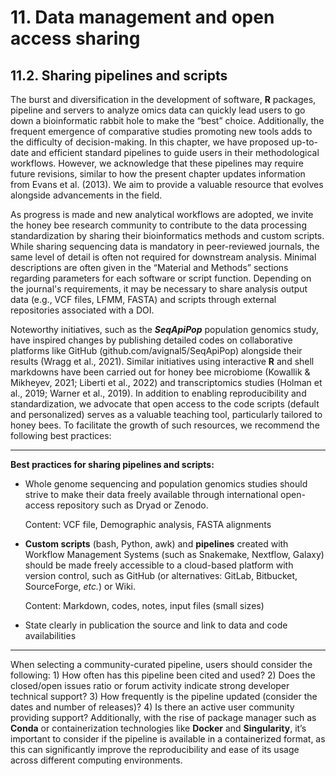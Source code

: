 # 11. Data management and open access sharing

## 11.2. Sharing pipelines and scripts

The burst and diversification in the development of software, **R** packages, pipeline and servers to analyze omics data can quickly lead users to go down a bioinformatic rabbit hole to make the “best” choice. Additionally, the frequent emergence of comparative studies promoting new tools adds to the difficulty of decision-making. In this chapter, we have proposed up-to-date and efficient standard pipelines to guide users in their methodological workflows. However, we acknowledge that these pipelines may require future revisions, similar to how the present chapter updates information from Evans et al. (2013). We aim to provide a valuable resource that evolves alongside advancements in the field.

As progress is made and new analytical workflows are adopted, we invite the honey bee research community to contribute to the data processing standardization by sharing their bioinformatics methods and custom scripts. While sharing sequencing data is mandatory in peer-reviewed journals, the same level of detail is often not required for downstream analysis. Minimal descriptions are often given in the “Material and Methods” sections regarding parameters for each software or script function. Depending on the journal's requirements, it may be necessary to share analysis output data (e.g., VCF files, LFMM, FASTA) and scripts through external repositories associated with a DOI.

Noteworthy initiatives, such as the ***SeqApiPop*** population genomics study, have inspired changes by publishing detailed codes on collaborative platforms like GitHub (github.com/avignal5/SeqApiPop) alongside their results (Wragg et al., 2021). Similar initiatives using interactive **R** and shell markdowns have been carried out for honey bee microbiome (Kowallik & Mikheyev, 2021; Liberti et al., 2022) and transcriptomics studies (Holman et al., 2019; Warner et al., 2019). In addition to enabling reproducibility and standardization, we advocate that open access to the code scripts (default and personalized) serves as a valuable teaching tool, particularly tailored to honey bees. To facilitate the growth of such resources, we recommend the following best practices:

------------------------------------------------------------------------

**Best practices for sharing pipelines and scripts:**

-   Whole genome sequencing and population genomics studies should strive to make their data freely available through international open-access repository such as Dryad or Zenodo.

    Content: VCF file, Demographic analysis, FASTA alignments

-   **Custom scripts** (bash, Python, awk) and **pipelines** created with Workflow Management Systems (such as Snakemake, Nextflow, Galaxy) should be made freely accessible to a cloud-based platform with version control, such as GitHub (or alternatives: GitLab, Bitbucket, SourceForge, *etc.*) or Wiki.

    Content: Markdown, codes, notes, input files (small sizes)

-   State clearly in publication the source and link to data and code availabilities

------------------------------------------------------------------------

When selecting a community-curated pipeline, users should consider the following: 1) How often has this pipeline been cited and used? 2) Does the closed/open issues ratio or forum activity indicate strong developer technical support? 3) How frequently is the pipeline updated (consider the dates and number of releases)? 4) Is there an active user community providing support? Additionally, with the rise of package manager such as **Conda** or containerization technologies like **Docker** and **Singularity**, it’s important to consider if the pipeline is available in a containerized format, as this can significantly improve the reproducibility and ease of its usage across different computing environments.
